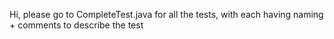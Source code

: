 Hi, please go to CompleteTest.java for all the tests, with each having naming + comments to describe the test
